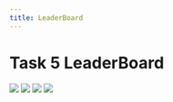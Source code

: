 ```yaml
---
title: LeaderBoard
---
```


# Task 5 LeaderBoard

![](/images/LT/1.png)
![](/images/LT/2.png)
![](/images/LT/3.png)
![](/images/LT/4.png)


<br>